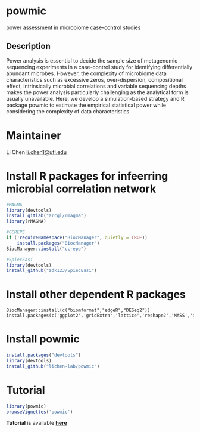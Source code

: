 # powmic
power assessment in microbiome case-control studies

## Description
Power analysis is essential to decide the sample size of metagenomic sequencing experiments in a case-control study for identifying differentially abundant microbes. However, the complexity of microbiome data characteristics such as excessive zeros, over-dispersion, compositional effect, intrinsically microbial correlations and variable sequencing depths makes the power analysis particularly challenging as the analytical form is usually unavailable. Here, we develop a simulation-based strategy and R package powmic to estimate the empirical statistical power while considering the complexity of data characteristics.

# Maintainer
Li Chen <li.chen1@ufl.edu>


# Install R packages for infeerring microbial correlation network
```r
#MAGMA
library(devtools)
install_gitlab("arcgl/rmagma")
library(rMAGMA)

#CCREPE
if (!requireNamespace("BiocManager", quietly = TRUE))
    install.packages("BiocManager")
BiocManager::install("ccrepe")

#SpiecEasi
library(devtools)
install_github("zdk123/SpiecEasi")
```

# Install other dependent R packages
```{r block2, echo=TRUE,eval=FALSE}
BiocManager::install(c("biomformat","edgeR","DESeq2"))
install.packages(c('ggplot2','gridExtra','lattice','reshape2','MASS','dirmult','nonnest2'))
```

# Install powmic
```r
install.packages("devtools")
library(devtools)
install_github("lichen-lab/powmic")
```


# Tutorial

```r
library(powmic)
browseVignettes('powmic')
```

**Tutorial** is available [**here**](http://htmlpreview.github.io/?https://github.com/lichen-lab/powmic/blob/master/inst/doc/powmic.html)








